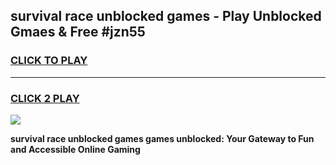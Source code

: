 
## survival race unblocked games - Play Unblocked Gmaes & Free #jzn55
<h3>
<a href="https://news.freeplayer.one?title=survival_race_unblocked_games&ref=03M">CLICK TO PLAY</a></h3>
<hr>

<h3>
<a href="https://news.freeplayer.one?title=survival_race_unblocked_games&ref=03M">CLICK 2 PLAY</a>
  
</h3>

<a href="https://news.freeplayer.one?title=survival_race_unblocked_games&ref=03M"><img src="https://clearcache.store/games.png"></a>


**survival race unblocked games games unblocked: Your Gateway to Fun and Accessible Online Gaming**
